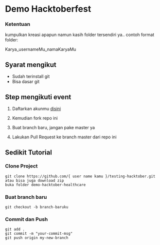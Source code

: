 # Demo Hacktoberfest

### Ketentuan

kumpulkan kreasi apapun namun kasih folder tersendiri ya..
contoh format folder:

Karya_usernameMu_namaKaryaMu

## Syarat mengikut

- Sudah terinstall git
- Bisa dasar git

## Step mengikuti event

1. Daftarkan akunmu [disini](https://hacktoberfest.com/)

2. Kemudian fork repo ini 

3. Buat branch baru, jangan pake master ya

4. Lakukan Pull Request ke branch master dari repo ini

## Sedikit Tutorial

### Clone Project

```
git clone https://github.com/{ user name kamu }/testing-hacktober.git atau bisa juga download zip
buka folder demo-hacktober-healthcare
```

### Buat branch baru

```
git checkout -b branch-baruku
```

### Commit dan Push

```
git add .
git commit -m "your-commit-msg"
git push origin my-new-branch
```

